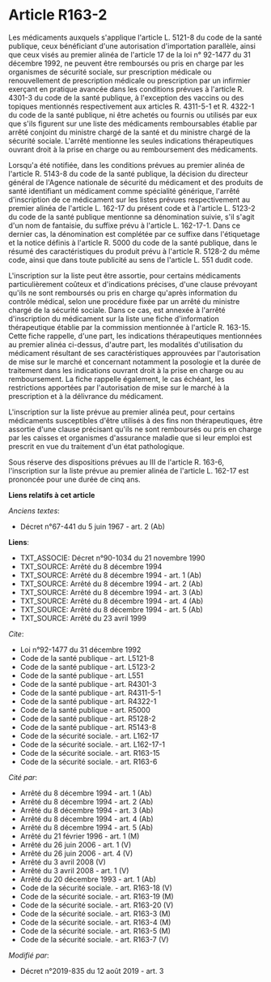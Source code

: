 # Article R163-2

Les médicaments auxquels s'applique l'article L. 5121-8 du code de la santé publique, ceux bénéficiant d'une autorisation
d'importation parallèle, ainsi que ceux visés au premier alinéa de l'article 17 de la loi n° 92-1477 du 31 décembre 1992, ne
peuvent être remboursés ou pris en charge par les organismes de sécurité sociale, sur prescription médicale ou renouvellement
de prescription médicale ou prescription par un infirmier exerçant en pratique avancée dans les conditions prévues à
l'article R. 4301-3 du code de la santé publique, à l'exception des vaccins ou des topiques mentionnés respectivement aux
articles R. 4311-5-1 et R. 4322-1 du code de la santé publique, ni être achetés ou fournis ou utilisés par eux que s'ils
figurent sur une liste des médicaments remboursables établie par arrêté conjoint du ministre chargé de la santé et du
ministre chargé de la sécurité sociale. L'arrêté mentionne les seules indications thérapeutiques ouvrant droit à la prise en
charge ou au remboursement des médicaments. 

Lorsqu'a été notifiée, dans les conditions prévues au premier alinéa de l'article R. 5143-8 du code de la santé publique, la
décision du directeur général de l'Agence nationale de sécurité du médicament et des produits de santé identifiant un
médicament comme spécialité générique, l'arrêté d'inscription de ce médicament sur les listes prévues respectivement au
premier alinéa de l'article L. 162-17 du présent code et à l'article L. 5123-2 du code de la santé publique mentionne sa
dénomination suivie, s'il s'agit d'un nom de fantaisie, du suffixe prévu à l'article L. 162-17-1. Dans ce dernier cas, la
dénomination est complétée par ce suffixe dans l'étiquetage et la notice définis à l'article R. 5000 du code de la santé
publique, dans le résumé des caractéristiques du produit prévu à l'article R. 5128-2 du même code, ainsi que dans toute
publicité au sens de l'article L. 551 dudit code. 

L'inscription sur la liste peut être assortie, pour certains médicaments particulièrement coûteux et d'indications précises,
d'une clause prévoyant qu'ils ne sont remboursés ou pris en charge qu'après information du contrôle médical, selon une
procédure fixée par un arrêté du ministre chargé de la sécurité sociale. Dans ce cas, est annexée à l'arrêté d'inscription du
médicament sur la liste une fiche d'information thérapeutique établie par la commission mentionnée à l'article R. 163-15.
Cette fiche rappelle, d'une part, les indications thérapeutiques mentionnées au premier alinéa ci-dessus, d'autre part, les
modalités d'utilisation du médicament résultant de ses caractéristiques approuvées par l'autorisation de mise sur le marché
et concernant notamment la posologie et la durée de traitement dans les indications ouvrant droit à la prise en charge ou au
remboursement. La fiche rappelle également, le cas échéant, les restrictions apportées par l'autorisation de mise sur le
marché à la prescription et à la délivrance du médicament. 

L'inscription sur la liste prévue au premier alinéa peut, pour certains médicaments susceptibles d'être utilisés à des fins
non thérapeutiques, être assortie d'une clause précisant qu'ils ne sont remboursés ou pris en charge par les caisses et
organismes d'assurance maladie que si leur emploi est prescrit en vue du traitement d'un état pathologique. 

Sous réserve des dispositions prévues au III de l'article R. 163-6, l'inscription sur la liste prévue au premier alinéa de
l'article L. 162-17 est prononcée pour une durée de cinq ans.

**Liens relatifs à cet article**

_Anciens textes_:

  - Décret n°67-441 du 5 juin 1967 - art. 2 (Ab)

**Liens**:

  - TXT_ASSOCIE: Décret n°90-1034 du 21 novembre 1990
  - TXT_SOURCE: Arrêté du 8 décembre 1994
  - TXT_SOURCE: Arrêté du 8 décembre 1994 - art. 1 (Ab)
  - TXT_SOURCE: Arrêté du 8 décembre 1994 - art. 2 (Ab)
  - TXT_SOURCE: Arrêté du 8 décembre 1994 - art. 3 (Ab)
  - TXT_SOURCE: Arrêté du 8 décembre 1994 - art. 4 (Ab)
  - TXT_SOURCE: Arrêté du 8 décembre 1994 - art. 5 (Ab)
  - TXT_SOURCE: Arrêté du 23 avril 1999

_Cite_:

  - Loi n°92-1477 du 31 décembre 1992
  - Code de la santé publique - art. L5121-8
  - Code de la santé publique - art. L5123-2
  - Code de la santé publique - art. L551
  - Code de la santé publique - art. R4301-3
  - Code de la santé publique - art. R4311-5-1
  - Code de la santé publique - art. R4322-1
  - Code de la santé publique - art. R5000
  - Code de la santé publique - art. R5128-2
  - Code de la santé publique - art. R5143-8
  - Code de la sécurité sociale. - art. L162-17
  - Code de la sécurité sociale. - art. L162-17-1
  - Code de la sécurité sociale. - art. R163-15
  - Code de la sécurité sociale. - art. R163-6

_Cité par_:

  - Arrêté du 8 décembre 1994 - art. 1 (Ab)
  - Arrêté du 8 décembre 1994 - art. 2 (Ab)
  - Arrêté du 8 décembre 1994 - art. 3 (Ab)
  - Arrêté du 8 décembre 1994 - art. 4 (Ab)
  - Arrêté du 8 décembre 1994 - art. 5 (Ab)
  - Arrêté du 21 février 1996 - art. 1 (M)
  - Arrêté du 26 juin 2006 - art. 1 (V)
  - Arrêté du 26 juin 2006 - art. 4 (V)
  - Arrêté du 3 avril 2008 (V)
  - Arrêté du 3 avril 2008 - art. 1 (V)
  - Arrêté du 20 décembre 1993 - art. 1 (Ab)
  - Code de la sécurité sociale. - art. R163-18 (V)
  - Code de la sécurité sociale. - art. R163-19 (M)
  - Code de la sécurité sociale. - art. R163-20 (V)
  - Code de la sécurité sociale. - art. R163-3 (M)
  - Code de la sécurité sociale. - art. R163-4 (M)
  - Code de la sécurité sociale. - art. R163-5 (M)
  - Code de la sécurité sociale. - art. R163-7 (V)

_Modifié par_:

  - Décret n°2019-835 du 12 août 2019 - art. 3
